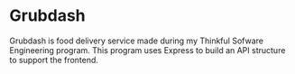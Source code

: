 # Grubdash

Grubdash is food delivery service made during my Thinkful Sofware Engineering program. This program uses Express to build an API structure to support the frontend.
